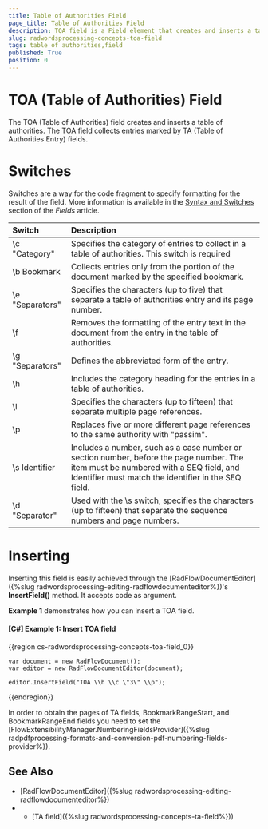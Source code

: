 ```yaml
---
title: Table of Authorities Field
page_title: Table of Authorities Field
description: TOA field is a Field element that creates and inserts a table of authorities.
slug: radwordsprocessing-concepts-toa-field
tags: table of authorities,field
published: True
position: 0
---
```


# TOA (Table of Authorities) Field

The TOA (Table of Authorities) field creates and inserts a table of authorities. The TOA field collects entries marked by TA (Table of Authorities Entry) fields.

# Switches 

Switches are a way for the code fragment to specify formatting for the result of the field. More information is available in the [Syntax and Switches](https://docs.telerik.com/devtools/document-processing/libraries/radwordsprocessing/concepts/fields/fields#syntax-and-switches) section of the _Fields_ article.

| Switch                 | Description                        |
| :---                   | :---                               |
|\\c "Category" |Specifies the category of entries to collect in a table of authorities. This switch is required |
|\\b Bookmark |Collects entries only from the portion of the document marked by the specified bookmark.|
|\\e "Separators"|Specifies the characters (up to five) that separate a table of authorities entry and its page number.|
|\\f|Removes the formatting of the entry text in the document from the entry in the table of authorities. |
|\\g "Separators"|Defines the abbreviated form of the entry.| 
|\\h|Includes the category heading for the entries in a table of authorities.|
|\\l|Specifies the characters (up to fifteen) that separate multiple page references. |
|\\p|Replaces five or more different page references to the same authority with "passim".|
|\\s Identifier|Includes a number, such as a case number or section number, before the page number. The item must be numbered with a SEQ field, and Identifier must match the identifier in the SEQ field.|
|\\d "Separator"|Used with the \s switch, specifies the characters (up to fifteen) that separate the sequence numbers and page numbers. |



# Inserting

Inserting this field is easily achieved through the [RadFlowDocumentEditor]({%slug radwordsprocessing-editing-radflowdocumenteditor%})'s __InsertField()__ method. It accepts code as argument.

__Example 1__ demonstrates how you can insert a TOA field.
        

#### __[C#] Example 1: Insert TOA field__

{{region cs-radwordsprocessing-concepts-toa-field_0}}

    var document = new RadFlowDocument();
    var editor = new RadFlowDocumentEditor(document);

    editor.InsertField("TOA \\h \\c \"3\" \\p");
 
{{endregion}}
 
In order to obtain the pages of TA fields, BookmarkRangeStart, and BookmarkRangeEnd fields you need to set the [FlowExtensibilityManager.NumberingFieldsProvider]({%slug radpdfprocessing-formats-and-conversion-pdf-numbering-fields-provider%}).

## See Also 

* [RadFlowDocumentEditor]({%slug radwordsprocessing-editing-radflowdocumenteditor%})
* * [TA field]({%slug radwordsprocessing-concepts-ta-field%}))